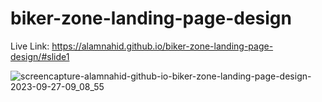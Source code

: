 ﻿# biker-zone-landing-page-design

 Live Link: https://alamnahid.github.io/biker-zone-landing-page-design/#slide1

 
![screencapture-alamnahid-github-io-biker-zone-landing-page-design-2023-09-27-09_08_55](https://github.com/alamnahid/biker-zone-landing-page-design/assets/138557372/0defb197-6614-4d2b-b83e-8d88212cfe10)
